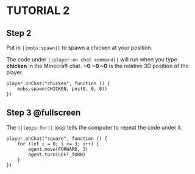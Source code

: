 # TUTORIAL 2
## Step 2

Put in ``||mobs:spawn||`` to spawn a chicken at your position.

The code under ``||player:on chat command||`` will run when you type **chicken** in the Minecraft chat.
**~0 ~0 ~0** is the relative 3D position of the player.

```blocks
player.onChat("chicken", function () {
    mobs.spawn(CHICKEN, pos(0, 0, 0))
})
```

## Step 3 @fullscreen

The ``||loops:for||`` loop tells the computer to repeat the code under it.

```blocks
player.onChat("square", function () {
    for (let i = 0; i <= 3; i++) {
        agent.move(FORWARD, 3)
        agent.turn(LEFT_TURN)
    }
})
```